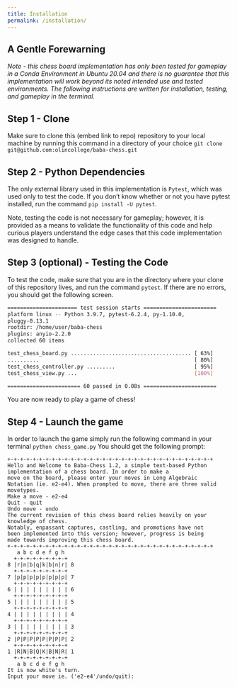 ```yaml
---
title: Installation
permalink: /installation/
---
```

## A Gentle Forewarning
*Note - this chess board implementation has only been tested for gameplay in a Conda Environment in Ubuntu 20.04 and there is no guarantee that this implementation will work beyond its noted intended use and tested environments.*
*The following instructions are written for installation, testing, and gameplay in the terminal.*
## Step 1 - Clone
Make sure to clone this (embed link to repo) repository to your local machine by running this command in a directory of your choice `git clone git@github.com:olincollege/baba-chess.git` 
## Step 2 - Python Dependencies
The only external library used in this implementation is `Pytest`, which was used only to test the code. If you don’t know whether or not you have pytest installed, run the command `pip install -U pytest`.

Note, testing the code is not necessary for gameplay; however, it is provided as a means to validate the functionality of this code and help curious players understand the edge cases that this code implementation was designed to handle.
## Step 3 (optional) - Testing the Code
To test the code, make sure that you are in the directory where your clone of this repository lives, and run the command `pytest`. If there are no errors, you should get the following screen.

```bash
====================== test session starts =======================
platform linux -- Python 3.9.7, pytest-6.2.4, py-1.10.0,
pluggy-0.13.1
rootdir: /home/user/baba-chess
plugins: anyio-2.2.0
collected 60 items

test_chess_board.py ...................................... [ 63%]
..........                                                 [ 80%]
test_chess_controller.py .........                         [ 95%]
test_chess_view.py ...                                     [100%]

======================= 60 passed in 0.08s =======================
```

You are now ready to play a game of chess!
## Step 4 - Launch the game
In order to launch the game simply run the following command in your terminal `python chess_game.py`
You should get the following prompt:
```
+-+-+-+-+-+-+-+-+-+-+-+-+-+-+-+-+-+-+-+-+-+-+-+-+-+-+-+-+-+-+-+-+
Hello and Welcome to Baba-Chess 1.2, a simple text-based Python
implementation of a chess board. In order to make a
move on the board, please enter your moves in Long Algebraic
Notation (ie. e2-e4). When prompted to move, there are three valid
movetypes.
Make a move - e2-e4
Quit - quit
Undo move - undo
The current revision of this chess board relies heavily on your
knowledge of chess.
Notably, enpassant captures, castling, and promotions have not
been implemented into this version; however, progress is being
made towards improving this chess board.
+-+-+-+-+-+-+-+-+-+-+-+-+-+-+-+-+-+-+-+-+-+-+-+-+-+-+-+-+-+-+-+-+
   a b c d e f g h
  +-+-+-+-+-+-+-+-+
8 |r|n|b|q|k|b|n|r| 8
  +-+-+-+-+-+-+-+-+
7 |p|p|p|p|p|p|p|p| 7
  +-+-+-+-+-+-+-+-+
6 | | | | | | | | | 6
  +-+-+-+-+-+-+-+-+
5 | | | | | | | | | 5
  +-+-+-+-+-+-+-+-+
4 | | | | | | | | | 4
  +-+-+-+-+-+-+-+-+
3 | | | | | | | | | 3
  +-+-+-+-+-+-+-+-+
2 |P|P|P|P|P|P|P|P| 2
  +-+-+-+-+-+-+-+-+
1 |R|N|B|Q|K|B|N|R| 1
  +-+-+-+-+-+-+-+-+
   a b c d e f g h
It is now white's turn.
Input your move ie. ('e2-e4'/undo/quit):
```

